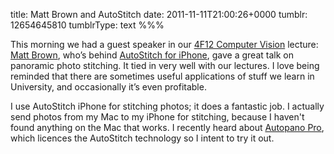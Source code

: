 title: Matt Brown and AutoStitch
date: 2011-11-11T21:00:26+0000
tumblr: 12654645810
tumblrType: text
%%%

This morning we had a guest speaker in our [4F12 Computer Vision][S] lecture: [Matt Brown][MB], who’s behind [AutoStitch for iPhone][AS], gave a great talk on panoramic photo stitching. It tied in very well with our lectures. I love being reminded that there are sometimes useful applications of stuff we learn in University, and occasionally it’s even profitable. 

I use AutoStitch iPhone for stitching photos; it does a fantastic job. I actually send photos from my Mac to my iPhone for stitching, because I haven't found anything on the Mac that works. I recently heard about [Autopano Pro][APP], which licences the AutoStitch technology so I intent to try it out. 

[MB]: http://www.cs.bath.ac.uk/brown/research/research.html
[AS]: http://www.cloudburstresearch.com/autostitch/autostitch.html
[S]: http://www.eng.cam.ac.uk/teaching/courses/y4/4f12.html
[APP]: http://www.autopano.net/
